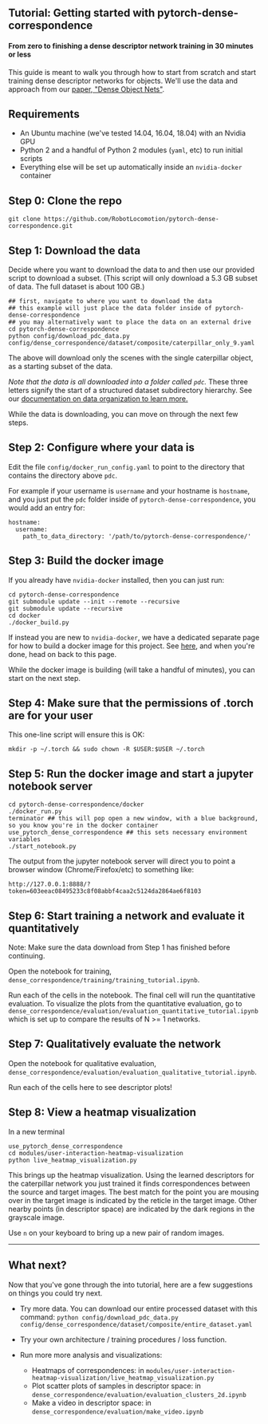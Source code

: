 ## Tutorial: Getting started with pytorch-dense-correspondence

#### From zero to finishing a dense descriptor network training in 30 minutes or less

This guide is meant to walk you through how to start from scratch and start training dense descriptor networks for objects.
We'll use the data and approach from our [paper, "Dense Object Nets"](https://arxiv.org/abs/1806.08756).

## Requirements

- An Ubuntu machine (we've tested 14.04, 16.04, 18.04) with an Nvidia GPU
- Python 2 and a handful of Python 2 modules (`yaml`, etc) to run initial scripts
- Everything else will be set up automatically inside an `nvidia-docker` container

## Step 0: Clone the repo

```
git clone https://github.com/RobotLocomotion/pytorch-dense-correspondence.git
```

## Step 1: Download the data

Decide where you want to download the data to and then use our provided script to 
download a subset.  (This script will only download a 5.3 GB subset of data.  The full dataset is about 100 GB.)

```
## first, navigate to where you want to download the data
## this example will just place the data folder inside of pytorch-dense-correspondence
## you may alternatively want to place the data on an external drive
cd pytorch-dense-correspondence
python config/download_pdc_data.py config/dense_correspondence/dataset/composite/caterpillar_only_9.yaml
```

The above will download only the scenes with the single caterpillar object, as a starting subset of the data.

*Note that the data is all downloaded into a folder called `pdc`.*  These three letters signify the start of a structured dataset subdirectory hierarchy. See our [documentation on data organization to learn more.](data_organization.md)

While the data is downloading, you can move on through the next few steps.

## Step 2: Configure where your data is

Edit the file `config/docker_run_config.yaml` to point to the directory that contains the directory above `pdc`.

For example if your username is `username` and your hostname is `hostname`, and you just put the `pdc` folder inside of `pytorch-dense-correspondence`, you would add an entry for:

```
hostname:
  username:
    path_to_data_directory: '/path/to/pytorch-dense-correspondence/'
```

## Step 3: Build the docker image

If you already have `nvidia-docker` installed, then you can just run:

```
cd pytorch-dense-correspondence
git submodule update --init --remote --recursive
git submodule update --recursive
cd docker
./docker_build.py
```

If instead you are new to `nvidia-docker`, we have a dedicated separate page for how to build a docker image for this project.  See [here](docker_build_instructions.md),
and when you're done, head on back to this page.  

While the docker image is building (will take a handful of minutes), you can start on the next step.

## Step 4: Make sure that the permissions of .torch are for your user

This one-line script will ensure this is OK:

```
mkdir -p ~/.torch && sudo chown -R $USER:$USER ~/.torch
```

## Step 5: Run the docker image and start a jupyter notebook server

```
cd pytorch-dense-correspondence/docker
./docker_run.py
terminator ## this will pop open a new window, with a blue background, so you know you're in the docker container
use_pytorch_dense_correspondence ## this sets necessary environment variables
./start_notebook.py
```

The output from the jupyter notebook server will direct you to point a browser window (Chrome/Firefox/etc) to something like:

`http://127.0.0.1:8888/?token=603eeac08495233c8f08abbf4caa2c5124da2864ae6f8103`

## Step 6: Start training a network and evaluate it quantitatively

Note: Make sure the data download from Step 1 has finished before continuing.

Open the notebook for training, `dense_correspondence/training/training_tutorial.ipynb`.

Run each of the cells in the notebook.  The final cell will run the quantitative evaluation.  To visualize the plots from the quantitative evaluation, go to `dense_correspondence/evaluation/evaluation_quantitative_tutorial.ipynb` which is set up to compare the results of N >= 1 networks.

## Step 7: Qualitatively evaluate the network

Open the notebook for qualitative evaluation, `dense_correspondence/evaluation/evaluation_qualitative_tutorial.ipynb`. 

Run each of the cells here to see descriptor plots!

## Step 8: View a heatmap visualization

In a new terminal

```
use_pytorch_dense_correspondence
cd modules/user-interaction-heatmap-visualization
python live_heatmap_visualization.py
```

This brings up the heatmap visualization. Using the learned descriptors for the caterpillar network you just trained it finds correspondences between the source and target images. The best match for the point you are mousing over in the target image is indicated by the reticle in the target image. Other nearby points (in descriptor space) are indicated by the dark regions in the grayscale image.

Use `n` on your keyboard to bring up a new pair of random images.

---

## What next?

Now that you've gone through the into tutorial, here are a few suggestions on things you could try next.

- Try more data.  You can download our entire processed dataset with this command: `python config/download_pdc_data.py config/dense_correspondence/dataset/composite/entire_dataset.yaml`

- Try your own architecture / training procedures / loss function.

- Run more more analysis and visualizations:
  - Heatmaps of correspondences: in `modules/user-interaction-heatmap-visualization/live_heatmap_visualization.py`
  - Plot scatter plots of samples in descriptor space: in `dense_correspondence/evaluation/evaluation_clusters_2d.ipynb`
  - Make a video in descriptor space: in `dense_correspondence/evaluation/make_video.ipynb`
